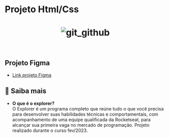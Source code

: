 # Projeto Html/Css

<h1 align="center">
  <img alt="git_github" title="https://i.imgur.com/klLbORx.png" />
</h1>

<br>

## Projeto Figma

* [Link projeto Figma](https://www.figma.com/file/YIJdRSBlY2R8IvvbW0aJ68/Explorer-Stage-03-Projeto-01-(Copy)?node-id=0%3A1&t=RcHMakH7mjTG1M25-0) <br>

## 🚀 Saiba mais

- <strong>O que é o explorer?</strong> <br>
O Explorer é um programa completo que reúne tudo o que você precisa para desenvolver suas habilidades técnicas e comportamentais, com acompanhamento de uma equipe qualificada da Rocketseat, para alcançar sua primeira vaga no mercado de programação.
Projeto realizado durante o curso fev/2023.
